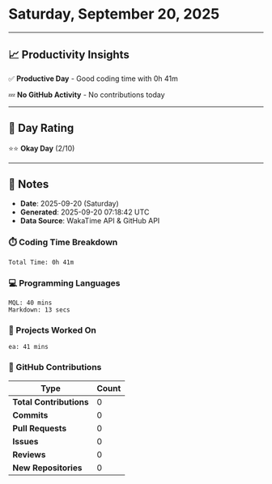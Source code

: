 # Saturday, September 20, 2025

---

## 📈 Productivity Insights

✅ **Productive Day** - Good coding time with 0h 41m

💤 **No GitHub Activity** - No contributions today

---

## 🎯 Day Rating

⭐⭐ **Okay Day** (2/10)

---

## 📝 Notes

- **Date**: 2025-09-20 (Saturday)
- **Generated**: 2025-09-20 07:18:42 UTC
- **Data Source**: WakaTime API & GitHub API


### ⏱️ Coding Time Breakdown

```
Total Time: 0h 41m
```

### 💻 Programming Languages

```
MQL: 40 mins
Markdown: 13 secs
```

### 📂 Projects Worked On

```
ea: 41 mins

```


### 🐙 GitHub Contributions

| Type | Count |
|------|-------|
| **Total Contributions** | 0 |
| **Commits** | 0 |
| **Pull Requests** | 0 |
| **Issues** | 0 |
| **Reviews** | 0 |
| **New Repositories** | 0 |

